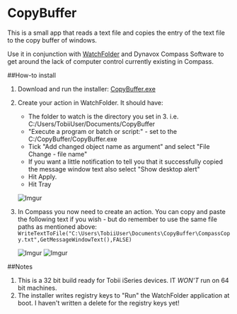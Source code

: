CopyBuffer
==========

This is a small app that reads a text file and copies the entry of the text file to the copy buffer of windows.

Use it in conjunction with [WatchFolder](http://leelusoft.blogspot.in/2011/10/watch-4-folder-23.html) and Dynavox Compass Software to get around the lack of computer control currently existing in Compass.

##How-to install

1. Download and run the installer: [CopyBuffer.exe](https://s3-eu-west-1.amazonaws.com/script-exes/CopyBuffer.exe)
2. Create your action in WatchFolder. It should have:
    - The folder to watch is the directory you set in 3. i.e. C:/Users/TobiiUser/Documents/CopyBuffer
    - "Execute a program or batch or script:" - set to the C:/CopyBuffer/CopyBuffer.exe
    - Tick "Add changed object name as argument" and select "File Change - file name"
    - If you want a little notification to tell you that it successfully copied the message window text also select "Show desktop alert"
    - Hit Apply.
    - Hit Tray

    ![Imgur](http://i.imgur.com/xI45ZaCm.png)

3. In Compass you now need to create an action. You can copy and paste the following text if you wish - but do remember to use the same file paths as mentioned above:
    ``WriteTextToFile("C:\Users\TobiiUser\Documents\CopyBuffer\CompassCopy.txt",GetMessageWindowText(),FALSE)``

    ![Imgur](http://i.imgur.com/wAf1gDOm.png)
    ![Imgur](http://i.imgur.com/gHEFZ1Fm.png)

##Notes

1. This is a 32 bit build ready for Tobii iSeries devices. IT *WON'T* run on 64 bit machines.
2. The installer writes registry keys to "Run" the WatchFolder application at boot. I haven't written a delete for the registry keys yet!
